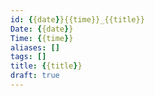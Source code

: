 ```yaml
---
id: {{date}}{{time}}_{{title}}
Date: {{date}}
Time: {{time}}
aliases: []
tags: []
title: {{title}}
draft: true
---
```



